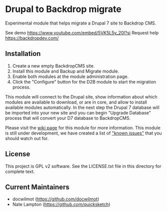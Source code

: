 Drupal to Backdrop migrate
===============================

Experimental module that helps migrate a Drupal 7 site to Backdrop CMS.

See demo https://www.youtube.com/embed/5VK5L5y_20I?si 
Request help https://backdropdev.com/

Installation
------------

1. Create a new empty BackdropCMS site.
2. Install this module and Backup and Migrate module.
3. Enable both modules at the module administration page.
4. Click the "Configure" button for the D2B module to start the migration process.

This module will connect to the Drupal site, show information about which modules are available to download, or are in core, 
and allow to install available modules automatically. In the next step the Drupal 7 database will be imported into your new site 
and you can begin "Upgrade Database" process that will convert your D7 database to BackdropCMS. 

Please visit the [wiki page](https://github.com/backdrop-contrib/d2b_migrate/wiki) for this module for more information. This module is still under development, we have created a list of ["known issues"](https://github.com/backdrop-contrib/d2b_migrate/wiki/Know-Issues-with-Module) that you should watch out for. 

License
-------

This project is GPL v2 software. See the LICENSE.txt file in this directory for
complete text.

Current Maintainers
-------------------

- docwilmot (https://github.com/docwilmot)
- Nate Lampton (https://github.com/quicksketch)

